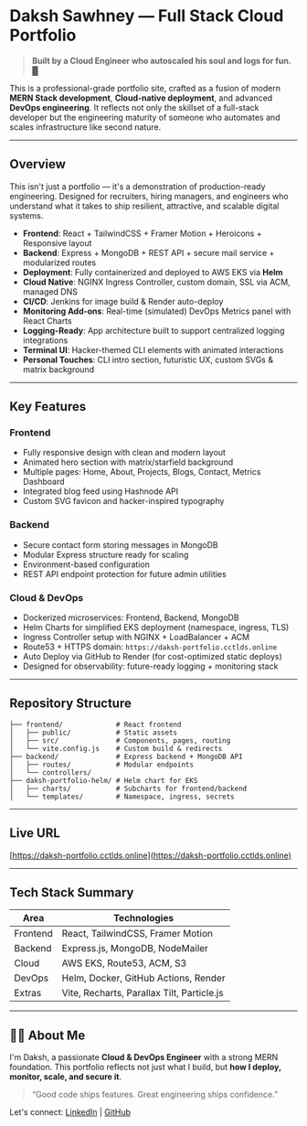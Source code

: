 # Daksh Sawhney — Full Stack Cloud Portfolio

> **Built by a Cloud Engineer who autoscaled his soul and logs for fun. █**

This is a professional-grade portfolio site, crafted as a fusion of modern **MERN Stack development**, **Cloud-native deployment**, and advanced **DevOps engineering**. It reflects not only the skillset of a full-stack developer but the engineering maturity of someone who automates and scales infrastructure like second nature.

---

## Overview

This isn't just a portfolio — it's a demonstration of production-ready engineering.
Designed for recruiters, hiring managers, and engineers who understand what it takes to ship resilient, attractive, and scalable digital systems.

- **Frontend**: React + TailwindCSS + Framer Motion + Heroicons + Responsive layout
- **Backend**: Express + MongoDB + REST API + secure mail service + modularized routes
- **Deployment**: Fully containerized and deployed to AWS EKS via **Helm**
- **Cloud Native**: NGINX Ingress Controller, custom domain, SSL via ACM, managed DNS
- **CI/CD**: Jenkins for image build & Render auto-deploy
- **Monitoring Add-ons**: Real-time (simulated) DevOps Metrics panel with React Charts
- **Logging-Ready**: App architecture built to support centralized logging integrations
- **Terminal UI**: Hacker-themed CLI elements with animated interactions
- **Personal Touches**: CLI intro section, futuristic UX, custom SVGs & matrix background

---

##  Key Features

### Frontend

- Fully responsive design with clean and modern layout
- Animated hero section with matrix/starfield background
- Multiple pages: Home, About, Projects, Blogs, Contact, Metrics Dashboard
- Integrated blog feed using Hashnode API
- Custom SVG favicon and hacker-inspired typography

### Backend

- Secure contact form storing messages in MongoDB
- Modular Express structure ready for scaling
- Environment-based configuration
- REST API endpoint protection for future admin utilities

### Cloud & DevOps

- Dockerized microservices: Frontend, Backend, MongoDB
- Helm Charts for simplified EKS deployment (namespace, ingress, TLS)
- Ingress Controller setup with NGINX + LoadBalancer + ACM
- Route53 + HTTPS domain: `https://daksh-portfolio.cctlds.online`
- Auto Deploy via GitHub to Render (for cost-optimized static deploys)
- Designed for observability: future-ready logging + monitoring stack

---

## Repository Structure

```
├── frontend/             # React frontend
│   ├── public/           # Static assets
│   ├── src/              # Components, pages, routing
│   └── vite.config.js    # Custom build & redirects
├── backend/              # Express backend + MongoDB API
│   ├── routes/           # Modular endpoints
│   └── controllers/
├── daksh-portfolio-helm/ # Helm chart for EKS
│   ├── charts/           # Subcharts for frontend/backend
│   └── templates/        # Namespace, ingress, secrets
```

---

## Live URL

 [https://daksh-portfolio.cctlds.online](https://daksh-portfolio.cctlds.online)

---

## Tech Stack Summary

| Area        | Technologies |
|-------------|--------------|
| Frontend    | React, TailwindCSS, Framer Motion |
| Backend     | Express.js, MongoDB, NodeMailer |
| Cloud       | AWS EKS, Route53, ACM, S3 |
| DevOps      | Helm, Docker, GitHub Actions, Render |
| Extras      | Vite, Recharts, Parallax Tilt, Particle.js |

---

## 👨‍💻 About Me

I'm Daksh, a passionate **Cloud & DevOps Engineer** with a strong MERN foundation.
This portfolio reflects not just what I build, but **how I deploy, monitor, scale, and secure it**.

> “Good code ships features. Great engineering ships confidence.”

Let's connect: [LinkedIn](https://linkedin.com/in/dakshsawhneyy) | [GitHub](https://github.com/dakshsawhneyy)
